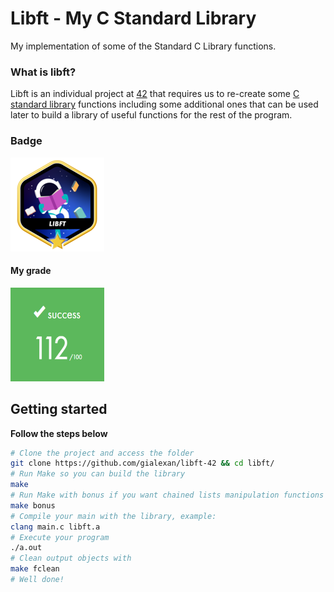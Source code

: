 # Libft - My C Standard Library
My implementation of some of the Standard C Library functions.

### What is libft?
Libft is an individual project at [42](https://www.42sp.org.br) that requires us to re-create some [C standard library](https://www.tutorialspoint.com/c_standard_library/index.htm) functions including some additional ones that can be used later to build a library of useful functions for the rest of the program.

### Badge
<img src="libftm.png" width="150" height="150"/>

#### My grade
<img src="score.png" width="150" height="150"/>

## Getting started
**Follow the steps below**
```bash
# Clone the project and access the folder
git clone https://github.com/gialexan/libft-42 && cd libft/
# Run Make so you can build the library
make
# Run Make with bonus if you want chained lists manipulation functions
make bonus
# Compile your main with the library, example:
clang main.c libft.a
# Execute your program
./a.out
# Clean output objects with
make fclean
# Well done!
```